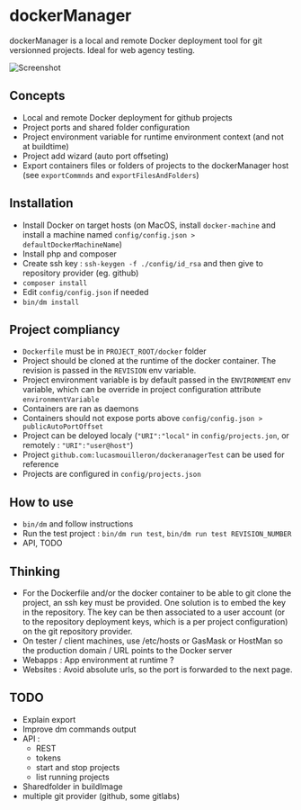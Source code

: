 dockerManager
=============

dockerManager is a local and remote Docker deployment tool for git versionned projects.
Ideal for web agency testing.

![Screenshot](http://grabs.lucasmouilleron.com/Screen%20Shot%202015-11-23%20at%2019.33.15.png)

Concepts
--------
- Local and remote Docker deployment for github projects
- Project ports and shared folder configuration 
- Project environment variable for runtime environment context (and not at buildtime)
- Project add wizard (auto port offseting)
- Export containers files or folders of projects to the dockerManager host (see `exportCommnds` and `exportFilesAndFolders`)

Installation
------------
- Install Docker on target hosts (on MacOS, install `docker-machine` and install a machine named `config/config.json > defaultDockerMachineName`)
- Install php and composer
- Create ssh key : `ssh-keygen -f ./config/id_rsa` and then give to repository provider (eg. github)
- `composer install`
- Edit `config/config.json` if needed
- `bin/dm install`

Project compliancy
------------------
- `Dockerfile` must be in `PROJECT_ROOT/docker` folder
- Project should be cloned at the runtime of the docker container. The revision is passed in the `REVISION` env variable.
- Project environment variable is by default passed in the `ENVIRONMENT` env variable, which can be override in project configuration attribute `environmentVariable`
- Containers are ran as daemons
- Containers should not expose ports above `config/config.json > publicAutoPortOffset`
- Project can be deloyed localy (`"URI":"local"` in `config/projects.jon`, or remotely : `"URI":"user@host"`)
- Project `github.com:lucasmouilleron/dockeranagerTest` can be used for reference
- Projects are configured in `config/projects.json`

How to use
----------
- `bin/dm` and follow instructions
- Run the test project : `bin/dm run test`, `bin/dm run test REVISION_NUMBER` 
- API, TODO
    
Thinking
--------
- For the Dockerfile and/or the docker container to be able to git clone the project, an ssh key must be provided. One solution is to embed the key in the repository. The key can be then associated to a user account (or to the repository deployment keys, which is a per project configuration) on the git repository provider.
- On tester / client machines, use /etc/hosts or GasMask or HostMan so the production domain / URL points to the Docker server
- Webapps : App environment at runtime ?
- Websites : Avoid absolute urls, so the port is forwarded to the next page.

TODO
----
- Explain export
- Improve dm commands output
- API :
    - REST
    - tokens
    - start and stop projects
    - list running projects
- Sharedfolder in buildImage
- multiple git provider (github, some gitlabs)